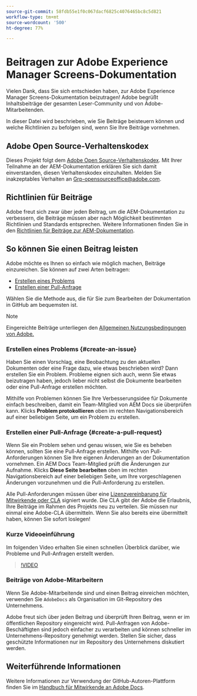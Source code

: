 ```yaml
---
source-git-commit: 58fdb55e1f0c067dacf6825c4076465bc8c5d821
workflow-type: tm+mt
source-wordcount: '500'
ht-degree: 77%

---
```

# Beitragen zur Adobe Experience Manager Screens-Dokumentation

Vielen Dank, dass Sie sich entschieden haben, zur Adobe Experience Manager Screens-Dokumentation beizutragen! Adobe begrüßt Inhaltsbeiträge der gesamten Leser-Community und von Adobe-Mitarbeitenden.

In dieser Datei wird beschrieben, wie Sie Beiträge beisteuern können und welche Richtlinien zu befolgen sind, wenn Sie Ihre Beiträge vornehmen.

## Adobe Open Source-Verhaltenskodex

Dieses Projekt folgt dem [Adobe Open Source-Verhaltenskodex](code-of-conduct.md). Mit Ihrer Teilnahme an der AEM-Dokumentation erklären Sie sich damit einverstanden, diesen Verhaltenskodex einzuhalten. Melden Sie inakzeptables Verhalten an [Grp-opensourceoffice@adobe.com](mailto:Grp-opensourceoffice@adobe.com).

## Richtlinien für Beiträge

Adobe freut sich zwar über jeden Beitrag, um die AEM-Dokumentation zu verbessern, die Beiträge müssen aber nach Möglichkeit bestimmten Richtlinien und Standards entsprechen. Weitere Informationen finden Sie in den [Richtlinien für Beiträge zur AEM-Dokumentation](guidelines.md).

## So können Sie einen Beitrag leisten

Adobe möchte es Ihnen so einfach wie möglich machen, Beiträge einzureichen. Sie können auf zwei Arten beitragen:

* [Erstellen eines Problems](#create-an-issue)
* [Erstellen einer Pull-Anfrage](#create-a-pull-request)

Wählen Sie die Methode aus, die für Sie zum Bearbeiten der Dokumentation in GitHub am bequemsten ist.

>[!NOTE]
>
>Eingereichte Beiträge unterliegen den [Allgemeinen Nutzungsbedingungen von Adobe.](https://www.adobe.com/de/legal/terms.html)

### Erstellen eines Problems {#create-an-issue}

Haben Sie einen Vorschlag, eine Beobachtung zu den aktuellen Dokumenten oder eine Frage dazu, wie etwas beschrieben wird? Dann erstellen Sie ein Problem. Probleme eignen sich auch, wenn Sie etwas beizutragen haben, jedoch lieber nicht selbst die Dokumente bearbeiten oder eine Pull-Anfrage erstellen möchten.

Mithilfe von Problemen können Sie Ihre Verbesserungsidee für Dokumente einfach beschreiben, damit ein Team-Mitglied von AEM Docs sie überprüfen kann. Klicks **Problem protokollieren** oben im rechten Navigationsbereich auf einer beliebigen Seite, um ein Problem zu erstellen.

### Erstellen einer Pull-Anfrage {#create-a-pull-request}

Wenn Sie ein Problem sehen und genau wissen, wie Sie es beheben können, sollten Sie eine Pull-Anfrage erstellen. Mithilfe von Pull-Anforderungen können Sie Ihre eigenen Änderungen an der Dokumentation vornehmen. Ein AEM Docs Team-Mitglied prüft die Änderungen zur Aufnahme. Klicks **Diese Seite bearbeiten** oben im rechten Navigationsbereich auf einer beliebigen Seite, um Ihre vorgeschlagenen Änderungen vorzunehmen und die Pull-Anforderung zu erstellen.

Alle Pull-Anforderungen müssen über eine [Lizenzvereinbarung für Mitwirkende oder CLA](https://opensource.adobe.com/cla.html) signiert wurde. Die CLA gibt der Adobe die Erlaubnis, Ihre Beiträge im Rahmen des Projekts neu zu verteilen. Sie müssen nur einmal eine Adobe-CLA übermitteln. Wenn Sie also bereits eine übermittelt haben, können Sie sofort loslegen!

### Kurze Videoeinführung

Im folgenden Video erhalten Sie einen schnellen Überblick darüber, wie Probleme und Pull-Anfragen erstellt werden.

>[!VIDEO](https://video.tv.adobe.com/v/27069)

### Beiträge von Adobe-Mitarbeitern

Wenn Sie Adobe-Mitarbeitende sind und einen Beitrag einreichen möchten, verwenden Sie `AdobeDocs` als Organisation im Git-Repository des Unternehmens.

Adobe freut sich über jeden Beitrag und überprüft Ihren Beitrag, wenn er im öffentlichen Repository eingereicht wird. Pull-Anfragen von Adobe-Beschäftigten sind jedoch einfacher zu verarbeiten und können schneller im Unternehmens-Repository genehmigt werden. Stellen Sie sicher, dass geschützte Informationen nur im Repository des Unternehmens diskutiert werden.

## Weiterführende Informationen

Weitere Informationen zur Verwendung der GitHub-Autoren-Plattform finden Sie im [Handbuch für Mitwirkende an Adobe Docs](https://experienceleague.adobe.com/de/docs/contributor/contributor-guide/introduction).
